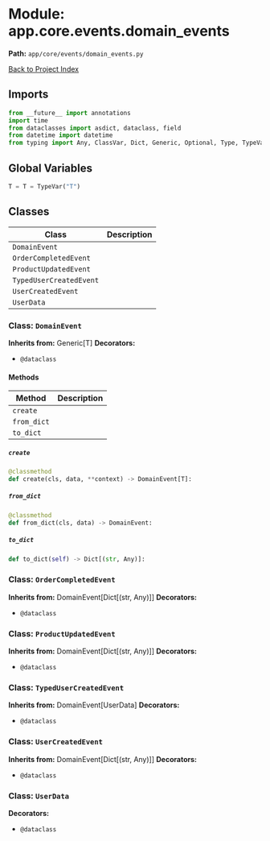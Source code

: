 # Module: app.core.events.domain_events

**Path:** `app/core/events/domain_events.py`

[Back to Project Index](../../../../index.md)

## Imports
```python
from __future__ import annotations
import time
from dataclasses import asdict, dataclass, field
from datetime import datetime
from typing import Any, ClassVar, Dict, Generic, Optional, Type, TypeVar
```

## Global Variables
```python
T = T = TypeVar("T")
```

## Classes

| Class | Description |
| --- | --- |
| `DomainEvent` |  |
| `OrderCompletedEvent` |  |
| `ProductUpdatedEvent` |  |
| `TypedUserCreatedEvent` |  |
| `UserCreatedEvent` |  |
| `UserData` |  |

### Class: `DomainEvent`
**Inherits from:** Generic[T]
**Decorators:**
- `@dataclass`

#### Methods

| Method | Description |
| --- | --- |
| `create` |  |
| `from_dict` |  |
| `to_dict` |  |

##### `create`
```python
@classmethod
def create(cls, data, **context) -> DomainEvent[T]:
```

##### `from_dict`
```python
@classmethod
def from_dict(cls, data) -> DomainEvent:
```

##### `to_dict`
```python
def to_dict(self) -> Dict[(str, Any)]:
```

### Class: `OrderCompletedEvent`
**Inherits from:** DomainEvent[Dict[(str, Any)]]
**Decorators:**
- `@dataclass`

### Class: `ProductUpdatedEvent`
**Inherits from:** DomainEvent[Dict[(str, Any)]]
**Decorators:**
- `@dataclass`

### Class: `TypedUserCreatedEvent`
**Inherits from:** DomainEvent[UserData]
**Decorators:**
- `@dataclass`

### Class: `UserCreatedEvent`
**Inherits from:** DomainEvent[Dict[(str, Any)]]
**Decorators:**
- `@dataclass`

### Class: `UserData`
**Decorators:**
- `@dataclass`
